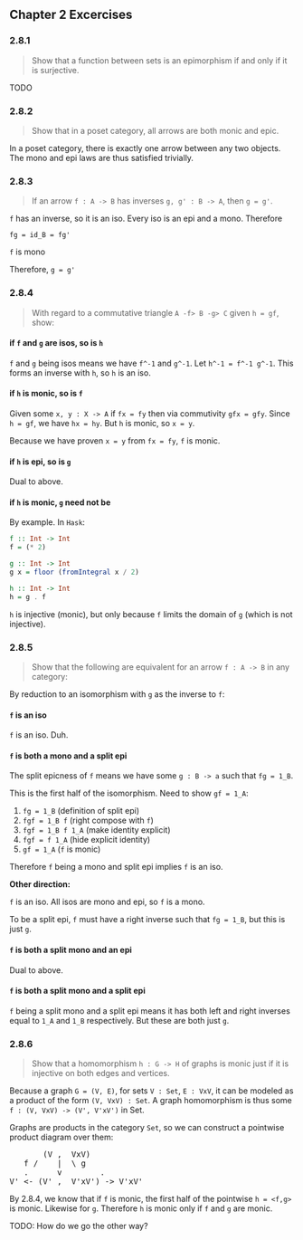 ## Chapter 2 Excercises

### 2.8.1

> Show that a function between sets is an epimorphism if and only if it is
> surjective.

TODO


### 2.8.2

> Show that in a poset category, all arrows are both monic and epic.

In a poset category, there is exactly one arrow between any two objects. The
mono and epi laws are thus satisfied trivially.


### 2.8.3

> If an arrow `f : A -> B` has inverses `g, g' : B -> A`, then `g = g'`.

`f` has an inverse, so it is an iso. Every iso is an epi and a mono. Therefore

```
fg = id_B = fg'
```

`f` is mono

Therefore, `g = g'`


### 2.8.4

> With regard to a commutative triangle `A -f> B -g> C` given `h = gf`, show:

#### if `f` and `g` are isos, so is `h`

`f` and `g` being isos means we have `f^-1` and `g^-1`. Let `h^-1 = f^-1 g^-1`.
This forms an inverse with `h`, so `h` is an iso.


#### if `h` is monic, so is `f`

Given some `x, y : X -> A` if `fx = fy` then via commutivity `gfx = gfy`. Since
`h = gf`, we have `hx = hy`. But `h` is monic, so `x = y`.

Because we have proven `x = y` from `fx = fy`, `f` is monic.


#### if `h` is epi, so is `g`

Dual to above.


#### if `h` is monic, `g` need not be

By example.  In `Hask`:

```haskell
f :: Int -> Int
f = (* 2)

g :: Int -> Int
g x = floor (fromIntegral x / 2)

h :: Int -> Int
h = g . f
```

`h` is injective (monic), but only because `f` limits the domain of `g` (which
is not injective).



### 2.8.5

> Show that the following are equivalent for an arrow `f : A -> B` in any
> category:

By reduction to an isomorphism with `g` as the inverse to `f`:

#### `f` is an iso

`f` is an iso. Duh.


#### `f` is both a mono and a split epi

The split epicness of `f` means we have some `g : B -> a` such that `fg = 1_B`.

This is the first half of the isomorphism. Need to show `gf = 1_A`:

1. `fg = 1_B` (definition of split epi)
2. `fgf = 1_B f` (right compose with `f`)
3. `fgf = 1_B f 1_A` (make identity explicit)
4. `fgf = f 1_A` (hide explicit identity)
5. `gf = 1_A` (`f` is monic)

Therefore `f` being a mono and split epi implies `f` is an iso.

**Other direction:**

`f` is an iso. All isos are mono and epi, so `f` is a mono.

To be a split epi, `f` must have a right inverse such that `fg = 1_B`, but this
is just `g`.


#### `f` is both a split mono and an epi

Dual to above.


#### `f` is both a split mono and a split epi

`f` being a split mono and a split epi means it has both left and right inverses
equal to `1_A` and `1_B` respectively. But these are both just `g`.


### 2.8.6

> Show that a homomorphism `h : G -> H` of graphs is monic just if it is
> injective on both edges and vertices.

Because a graph `G = (V, E)`, for sets `V : Set`, `E : VxV`, it can be modeled
as a product of the form `(V, VxV) : Set`. A graph homomorphism is thus some `f
: (V, VxV) -> (V', V'xV')` in Set.

Graphs are products in the category `Set`, so we can construct a pointwise
product diagram over them:

<pre>
       (V ,  VxV)
   f /    | <f,g> \ g
   .      v        .
V' <- (V' ,  V'xV') -> V'xV'
</pre>

By 2.8.4, we know that if `f` is monic, the first half of the pointwise `h =
<f,g>` is monic. Likewise for `g`. Therefore `h` is monic only if `f` and `g`
are monic.

TODO: How do we go the other way?


